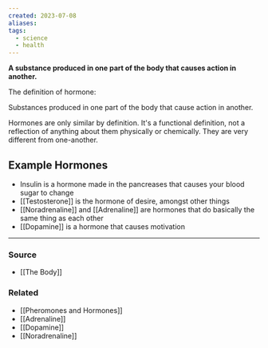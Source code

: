 ```yaml
---
created: 2023-07-08
aliases: 
tags:
  - science
  - health
---
```

**A substance produced in one part of the body that causes action in another.**

The definition of hormone:

Substances produced in one part of the body that cause action in another. 

Hormones are only similar by definition. It's a functional definition, not a reflection of anything about them physically or chemically. They are very different from one-another.

## Example Hormones

- Insulin is a hormone made in the pancreases that causes your blood sugar to change
- [[Testosterone]] is the hormone of desire, amongst other things
- [[Noradrenaline]] and [[Adrenaline]] are hormones that do basically the same thing as each other
- [[Dopamine]] is a hormone that causes motivation

****
### Source
- [[The Body]]

### Related
- [[Pheromones and Hormones]]
- [[Adrenaline]]
- [[Dopamine]]
- [[Noradrenaline]]